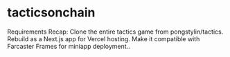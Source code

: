 # tacticsonchain
Requirements Recap:  Clone the entire tactics game from pongstylin/tactics. Rebuild as a Next.js app for Vercel hosting. Make it compatible with Farcaster Frames for miniapp deployment..
